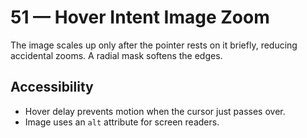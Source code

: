 # 51 — Hover Intent Image Zoom

The image scales up only after the pointer rests on it briefly, reducing accidental zooms. A radial mask softens the edges.

## Accessibility
- Hover delay prevents motion when the cursor just passes over.
- Image uses an `alt` attribute for screen readers.
